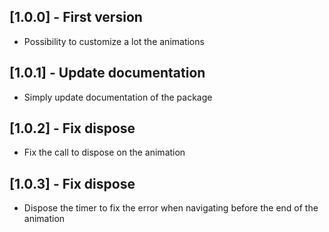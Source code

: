 ## [1.0.0] - First version

* Possibility to customize a lot the animations

## [1.0.1] - Update documentation

* Simply update documentation of the package

## [1.0.2] - Fix dispose

* Fix the call to dispose on the animation

## [1.0.3] - Fix dispose

* Dispose the timer to fix the error when navigating before the end of the animation